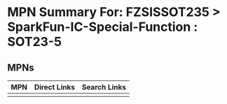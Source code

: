 



# MPN Summary For: FZSISSOT235 > SparkFun-IC-Special-Function : SOT23-5

## MPNs
  

|MPN|Direct Links|Search Links|
| :--- | :--- | :--- |
||||
